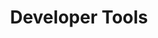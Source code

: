 ---
title: Developer Tools
description: A comprehensive set of tools for developers building applications on Polkadot-SDK based networks, enhancing the development and testing processes.
template: subsection-index-page.html
hide: 
    - feedback
---